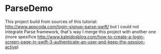 # ParseDemo
This project build from sources of this tutorial: http://www.appcoda.com/login-signup-parse-swift/
but I could not integrate Parse framework, that's way I merge this project with another one (more spesifice http://www.kaleidosblog.com/how-to-create-a-login-screen-page-in-swift-3-authenticate-an-user-and-keep-the-session-active)
